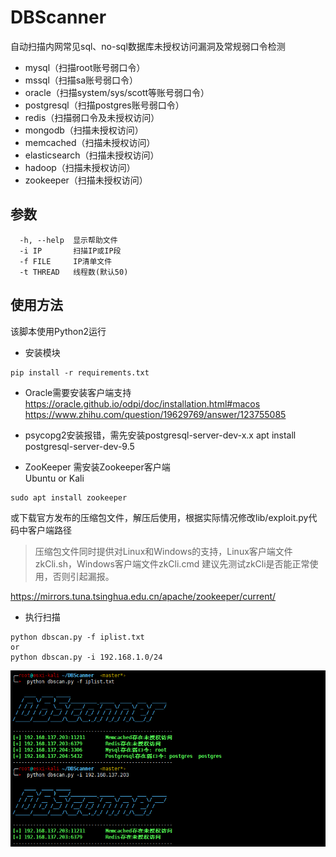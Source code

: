 # DBScanner

自动扫描内网常见sql、no-sql数据库未授权访问漏洞及常规弱口令检测
* mysql（扫描root账号弱口令）
* mssql（扫描sa账号弱口令）
* oracle（扫描system/sys/scott等账号弱口令）
* postgresql（扫描postgres账号弱口令）
* redis（扫描弱口令及未授权访问）
* mongodb（扫描未授权访问）
* memcached（扫描未授权访问）
* elasticsearch（扫描未授权访问）
* hadoop（扫描未授权访问）
* zookeeper（扫描未授权访问）


## 参数
```
  -h, --help  显示帮助文件
  -i IP       扫描IP或IP段
  -f FILE     IP清单文件
  -t THREAD   线程数(默认50)
```

## 使用方法
该脚本使用Python2运行

* 安装模块
```
pip install -r requirements.txt
```

* Oracle需要安装客户端支持  
https://oracle.github.io/odpi/doc/installation.html#macos
https://www.zhihu.com/question/19629769/answer/123755085

* psycopg2安装报错，需先安装postgresql-server-dev-x.x
apt install postgresql-server-dev-9.5 

* ZooKeeper
需安装Zookeeper客户端  
Ubuntu or Kali  
```
sudo apt install zookeeper
```  
或下载官方发布的压缩包文件，解压后使用，根据实际情况修改lib/exploit.py代码中客户端路径
>压缩包文件同时提供对Linux和Windows的支持，Linux客户端文件zkCli.sh，Windows客户端文件zkCli.cmd
建议先测试zkCli是否能正常使用，否则引起漏报。  

https://mirrors.tuna.tsinghua.edu.cn/apache/zookeeper/current/



* 执行扫描
```
python dbscan.py -f iplist.txt
or
python dbscan.py -i 192.168.1.0/24  
```

![](https://github.com/Shad0wpf/DBScanner/blob/master/scan.png?raw=true)
